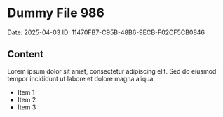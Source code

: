 # Dummy File 986

Date: 2025-04-03
ID: 11470FB7-C95B-48B6-9ECB-F02CF5CB0846

## Content

Lorem ipsum dolor sit amet, consectetur adipiscing elit.
Sed do eiusmod tempor incididunt ut labore et dolore magna aliqua.

* Item 1
* Item 2
* Item 3

